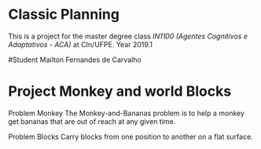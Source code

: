 # Classic Planning
This is a project for the master degree class *IN1100 (Agentes Cognitivos e Adaptativos - ACA)* at CIn/UFPE. Year 2019.1

#Student
Mailton Fernandes de Carvalho

# Project Monkey and world Blocks

Problem Monkey
The Monkey-and-Bananas problem is to help a monkey get bananas that are out of reach at any given time.

Problem Blocks
Carry blocks from one position to another on a flat surface.

